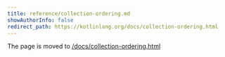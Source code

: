 ```yaml
---
title: reference/collection-ordering.md
showAuthorInfo: false
redirect_path: https://kotlinlang.org/docs/collection-ordering.html
---
```


The page is moved to [/docs/collection-ordering.html](/docs/collection-ordering.html)
